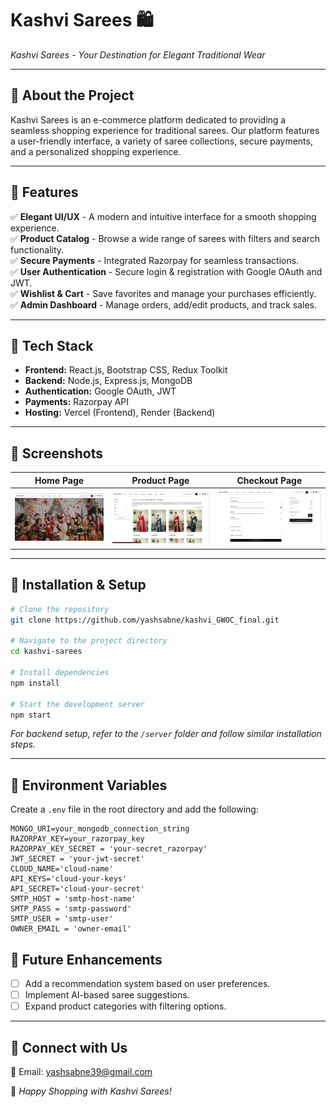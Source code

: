# Kashvi Sarees 🛍️
 
*Kashvi Sarees - Your Destination for Elegant Traditional Wear*

---

## 🌟 About the Project

Kashvi Sarees is an e-commerce platform dedicated to providing a seamless shopping experience for traditional sarees. Our platform features a user-friendly interface, a variety of saree collections, secure payments, and a personalized shopping experience.

---

## 🎯 Features
✅ **Elegant UI/UX** - A modern and intuitive interface for a smooth shopping experience.  
✅ **Product Catalog** - Browse a wide range of sarees with filters and search functionality.  
✅ **Secure Payments** - Integrated Razorpay for seamless transactions.  
✅ **User Authentication** - Secure login & registration with Google OAuth and JWT.  
✅ **Wishlist & Cart** - Save favorites and manage your purchases efficiently.  
✅ **Admin Dashboard** - Manage orders, add/edit products, and track sales.

---

## 🚀 Tech Stack
- **Frontend:** React.js, Bootstrap CSS, Redux Toolkit
- **Backend:** Node.js, Express.js, MongoDB
- **Authentication:** Google OAuth, JWT
- **Payments:** Razorpay API
- **Hosting:** Vercel (Frontend), Render (Backend)

---

## 📸 Screenshots

| Home Page | Product Page | Checkout Page |
|-----------|-------------|--------------|
| ![Home](https://github.com/yashsabne/kashvi_GWOC_final/blob/main/home.png?raw=true) | ![Product](https://github.com/yashsabne/kashvi_GWOC_final/blob/main/products.png?raw=true) | ![Checkout](https://github.com/yashsabne/kashvi_GWOC_final/blob/main/checkout.png?raw=true) |

---

## 🔧 Installation & Setup
```bash
# Clone the repository
git clone https://github.com/yashsabne/kashvi_GWOC_final.git

# Navigate to the project directory
cd kashvi-sarees

# Install dependencies
npm install

# Start the development server
npm start
```

_For backend setup, refer to the `/server` folder and follow similar installation steps._

---

## 📌 Environment Variables
Create a `.env` file in the root directory and add the following:
```env
MONGO_URI=your_mongodb_connection_string
RAZORPAY_KEY=your_razorpay_key
RAZORPAY_KEY_SECRET = 'your-secret_razorpay'
JWT_SECRET = 'your-jwt-secret'
CLOUD_NAME='cloud-name'
API_KEYS='cloud-your-keys'
API_SECRET='cloud-your-secret'
SMTP_HOST = 'smtp-host-name'
SMTP_PASS = 'smtp-password'
SMTP_USER = 'smtp-user'
OWNER_EMAIL = 'owner-email'

```


## 🎯 Future Enhancements
- [ ] Add a recommendation system based on user preferences.
- [ ] Implement AI-based saree suggestions.
- [ ] Expand product categories with filtering options.

---

 

## 💬 Connect with Us
📧 Email: yashsabne39@gmail.com    

🚀 *Happy Shopping with Kashvi Sarees!*
